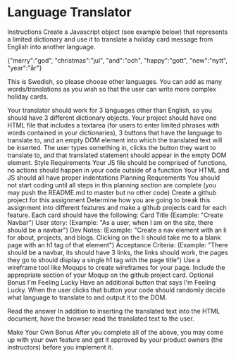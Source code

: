 # Language Translator
Instructions
Create a Javascript object (see example below) that represents a limited dictionary and use it to translate a holiday card message from English into another language.

{"merry":"god", "christmas":"jul", "and":"och", "happy":"gott", "new":"nytt", "year":"år"}

This is Swedish, so please choose other languages. You can add as many words/translations as you wish so that the user can write more complex holiday cards.

Your translator should work for 3 languages other than English, so you should have 3 different dictionary objects.
Your project should have one HTML file that includes a textarea (for users to enter limited phrases with words contained in your dictionaries), 3 buttons that have the language to translate to, and an empty DOM element into which the translated text will be inserted.
The user types something in, clicks the button they want to translate to, and that translated statement should appear in the empty DOM element.
Style Requirements
Your JS file should be comprised of functions, no actions should happen in your code outside of a function
Your HTML and JS should all have proper indentations
Planning Requrements
You should not start coding until all steps in this planning section are complete (you may push the README.md to master but no other code)
Create a github project for this assignment
Determine how you are going to break this assignment into different features and make a github projects card for each feature. Each card should have the following:
Card Title (Example: "Create Navbar")
User story: (Example: "As a user, when I am on the site, there should be a navbar")
Dev Notes: (Example: "Create a nav element with an li for about, projects, and blogs. Clicking on the li should take me to a blank page with an h1 tag of that element")
Acceptance Criteria: (Example: "There should be a navbar, its should have 3 links, the links should work, the pages they go to should display a single h1 tag with the page title")
Use a wireframe tool like Moqups to create wireframes for your page.
Include the appropriate section of your Moqup on the github project card.
Optional Bonus
I'm Feeling Lucky
Have an additional button that says I'm Feeling Lucky. When the user clicks that button your code should randomly decide what language to translate to and output it to the DOM.

Read the answer
In addition to inserting the translated text into the HTML document, have the browser read the translated text to the user.

Make Your Own Bonus
After you complete all of the above, you may come up with your own feature and get it approved by your product owners (the instructors) before you implement it.
